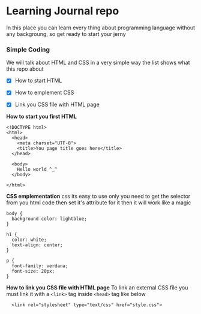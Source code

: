 # Learning Journal repo
In this place you can learn every thing about programming language without any backgroung, so get ready to start your jerny 

### Simple Coding
We will talk about HTML and CSS in a very simple way the list shows what this repo about
- [x] How to start HTML
- [x] How to emplement CSS
- [x] Link you CSS file with HTML page


**How to start you first HTML**
```
<!DOCTYPE html>
<html>
  <head>
    <meta charset="UTF-8">
    <title>You page title goes here</title>
  </head>

  <body>
    Hello world ^_^
  </body>

</html>
```

**CSS emplementation**
css its easy to use only you need to get the selector from you html code then set it's attribute for it then it will work like a magic 
```
body {
  background-color: lightblue;
}

h1 {
  color: white;
  text-align: center;
}

p {
  font-family: verdana;
  font-size: 20px;
}
```
**How to link you CSS file with HTML page**
To link an external CSS file you must link it with a `<link>` tag inside `<head>` tag like below
```
  <link rel="stylesheet" type="text/css" href="style.css">
```

##
